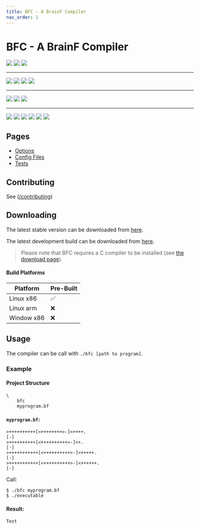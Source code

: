 ```yaml
---
title: BFC - A BrainF Compiler
nav_order: 1
---
```

# BFC - A BrainF Compiler

<a href="https://replit.com/@https123456789/BFC?lite=true#replit/runOnReplit.md"><img src="https://img.shields.io/static/v1?style=for-the-badge&label=&message=Run%20on%20Replit&logo=replit"></a>
<img src="https://img.shields.io/github/downloads/https123456789/BFC/total?style=for-the-badge">
<img src="https://img.shields.io/github/last-commit/https123456789/BFC?style=for-the-badge">
<hr>
<img src="https://img.shields.io/github/stars/https123456789/BFC?style=for-the-badge">
<img src="https://img.shields.io/github/watchers/https123456789/BFC?style=for-the-badge">
<img src="https://img.shields.io/github/commit-activity/y/https123456789/BFC?style=for-the-badge">
<img src="https://img.shields.io/github/contributors/https123456789/BFC?color=success&style=for-the-badge">
<hr>
<img src="https://www.codefactor.io/repository/github/https123456789/BFC/badge?style=for-the-badge">
<img src="https://img.shields.io/tokei/lines/github/https123456789/BFC?label=Lines%20of%20Code&style=for-the-badge">
<img src="https://img.shields.io/github/repo-size/https123456789/BFC?style=for-the-badge">
<hr>
<img src="https://bfc-test.https12345678.repl.co/badge.php?test=1">
<img src="https://bfc-test.https12345678.repl.co/badge.php?test=2">
<img src="https://bfc-test.https12345678.repl.co/badge.php?test=3">
<img src="https://bfc-test.https12345678.repl.co/badge.php?test=4">
<img src="https://bfc-test.https12345678.repl.co/badge.php?test=5">
<img src="https://bfc-test.https12345678.repl.co/badge.php?test=6">

## Pages

- [Options](<options>)
- [Config Files](<configFiles>)
- [Tests](</BFC/tests>)

## Contributing

See ([/contributing](</contributing>))

## Downloading

The latest stable version can be downloaded from [here](<>).

The latest development build can be downloaded from [here](<https://github.com/https123456789/BFC/tree/main/dist>).

> Please note that BFC requires a C compiler to be installed (see [the download page](</download>)).

#### Build Platforms

|Platform|Pre-Built|
|--------|---------|
| Linux x86 | ✅ |
| Linux arm | ❌ |
| Window x86 | ❌ |

## Usage

The compiler can be call with `./bfc [path to program]`.

### Example

#### Project Structure

```
\
	bfc
	myprogram.bf
```

#### `myprogram.bf`:
```brainfuck
>++++++++++[<++++++++>-]<++++.
[-]
>++++++++++[<++++++++++>-]<+.
[-]
>+++++++++++[<++++++++++>-]<+++++.
[-]
>+++++++++++[<++++++++++>-]<++++++.
[-]
```

Call:
```shell
$ ./bfc myprogram.bf
$ ./executable
```

#### Result:

```
Test
```
